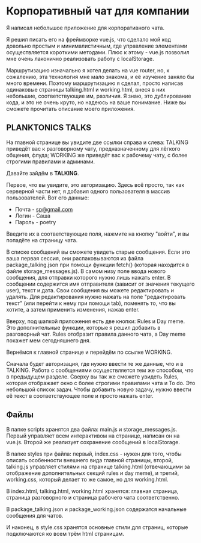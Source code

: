 # Корпоративный чат для компании

Я написал небольшое приложение для корпоративного чата.

Я решил писать его на фреймворке vue.js, что сделало мой код довольно простым и минималистичным, где управление элементами осуществляется короткими методами. Плюс к этому - vue.js позволил мне очень лаконично реализовать работу с localStorage.

Маршрутизацию изначально я хотел делать на vue router, но, к сожалению, эта технология мне мало знакома, и её изучение заняло бы много времени. Поэтому маршрутизацию я сделал, просто написав одинаковые страницы talking.html и working.html, внеся в них небольшие, соответствующие им, различия. Я знаю, это дублирование кода, и это не очень круто, но надеюсь на ваше понимание. Ниже вы сможете прочитать описание моего приложения.

## PLANKTONICS TALKS
На главной странице вы увидите две ссылки справа и слева: TALKING приведёт вас к разговорному чату, предназначенному для лёгкого общения, флуда; WORKING же приведёт вас к рабочему чату, с более строгими правилами и админами.

Давайте зайдём в **TALKING**.

Первое, что вы увидите, это авторизацию. Здесь всё просто, так как серверной части нет, я добавил одного пользователя в массив пользователей. Вот его данные:
* Почта - sp@gmail.com
* Логин - Саша
* Пароль - poetry

Введите их в соответствующие поля, нажмите на кнопку "войти", и вы попадёте на страницу чата.

В списке сообщений вы сможете увидеть старые сообщения. Если это ваша первая сессия, они распаковываются из файла package_talking.json при помощи функции fetch() (которая находится в файле storage_messages.js). В самом низу поле ввода нового сообщения, для отправки которого нужно лишь нажать enter. В сообщении содержится имя отправителя (зависит от значения текущего user), текст и дата. Свои сообщения вы можете редактировать и удалять. Для редактирования нужно нажать на поле "редактировать текст" (или перейти к нему при помощи tab), поменять то, что вы хотите, а затем применить изменения, нажав enter.

Вверху, под шапкой приложения есть две кнопки: Rules и Day meme. Это дополнительные функции, которые я решил добавить в разговорный чат. Rules отобразит правила данного чата, а Day meme покажет мем сегодняшнего дня.


Вернёмся к главной странице и перейдём по ссылке WORKING.

Сначала будет авторизация, где нужно ввести те же данные, что и в TALKING.
Работа с сообщениями осуществляется тем же способом, что в предыдущем разделе. Сверху вы так же сможете увидеть Rules, которая отображает окно с более строгими правилами чата и To do. Это небольшой список задач. Чтобы добавить новую задачу, нужно ввести её текст в соответствующее поле и просто нажать enter.

## Файлы
В папке scripts хранятся два файла: main.js и storage_messages.js. Первый управляет всем интерактивом на странице, написан он на vue.js. Второй же реализует сохранение сообщений в localStorage.

В папке styles три файла: первый, index.css - нужен для того, чтобы описать особенности внешнего вида главной страницы, второй, talking.js управляет стилями на странице talking.html (отвечающими за отображение дополнительных секций rules и day meme), и третий, working.css, который делает то же самое, но для working.html.

В index.html, talking.html, working.html хранятся: главная страница, страница разговорного и страница рабочего чата соответственно.

В package_talking.json и package_working.json содержатся начальные сообщения для чатов.

И наконец, в style.css хранятся основные стили для страниц, которые подключаются ко всем трём html страницам.
